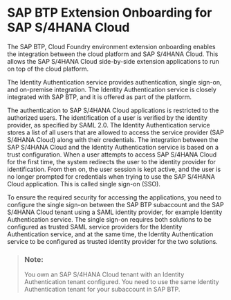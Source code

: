 <!-- loio8ea90d190daf46cca0d63e7d6150f714 -->

# SAP BTP Extension Onboarding for SAP S/4HANA Cloud

The SAP BTP, Cloud Foundry environment extension onboarding enables the integration between the cloud platform and SAP S/4HANA Cloud. This allows the SAP S/4HANA Cloud side-by-side extension applications to run on top of the cloud platform.

The Identity Authentication service provides authentication, single sign-on, and on-premise integration. The Identity Authentication service is closely integrated with SAP BTP, and it is offered as part of the platform.

The authentication to SAP S/4HANA Cloud applications is restricted to the authorized users. The identification of a user is verified by the identity provider, as specified by SAML 2.0. The Identity Authentication service stores a list of all users that are allowed to access the service provider \(SAP S/4HANA Cloud\) along with their credentials. The integration between the SAP S/4HANA Cloud and the Identity Authentication service is based on a trust configuration. When a user attempts to access SAP S/4HANA Cloud for the first time, the system redirects the user to the identity provider for identification. From then on, the user session is kept active, and the user is no longer prompted for credentials when trying to use the SAP S/4HANA Cloud application. This is called single sign-on \(SSO\).

To ensure the required security for accessing the applications, you need to configure the single sign-on between the SAP BTP subaccount and the SAP S/4HANA Cloud tenant using a SAML identity provider, for example Identity Authentication service. The single sign-on requires both solutions to be configured as trusted SAML service providers for the Identity Authentication service, and at the same time, the Identity Authentication service to be configured as trusted identity provider for the two solutions.

> ### Note:  
> You own an SAP S/4HANA Cloud tenant with an Identity Authentication tenant configured. You need to use the same Identity Authentication tenant for your subaccount in SAP BTP.

